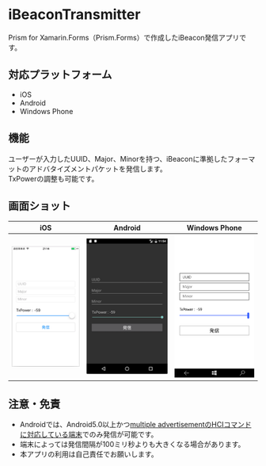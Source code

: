 # iBeaconTransmitter

Prism for Xamarin.Forms（Prism.Forms）で作成したiBeacon発信アプリです。

## 対応プラットフォーム
- iOS
- Android
- Windows Phone

## 機能
ユーザーが入力したUUID、Major、Minorを持つ、iBeaconに準拠したフォーマットのアドバタイズメントパケットを発信します。<br>
TxPowerの調整も可能です。

## 画面ショット
|iOS|Android|Windows Phone|
|---|---|---|
|![](ScreenShot/ScreenShot_iOS.png)|![](ScreenShot/ScreenShot_Android.png)|![](ScreenShot/ScreenShot_WindowsPhone.png)|

## 注意・免責
- Androidでは、Android5.0以上かつ[multiple advertisementのHCIコマンドに対応している端末](http://altbeacon.github.io/android-beacon-library/beacon-transmitter-devices.html)でのみ発信が可能です。
- 端末によっては発信間隔が100ミリ秒よりも大きくなる場合があります。
- 本アプリの利用は自己責任でお願いします。
